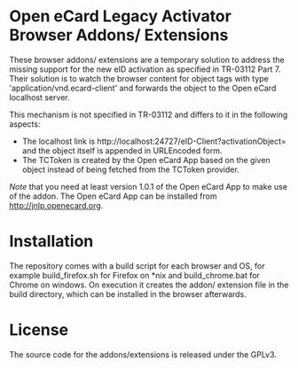Open eCard Legacy Activator Browser Addons/ Extensions
======================================================

These browser addons/ extensions are a temporary solution to address the missing support for the new eID activation as
specified in TR-03112 Part 7. Their solution is to watch the browser content for object tags with type
'application/vnd.ecard-client' and forwards the object to the Open eCard localhost server.

This mechanism is not specified in TR-03112 and differs to it in the following aspects:

* The localhost link is http://localhost:24727/eID-Client?activationObject= and the object itself is appended in
  URLEncoded form.
* The TCToken is created by the Open eCard App based on the given object instead of being fetched from the TCToken
  provider.

*Note* that you need at least version 1.0.1 of the Open eCard App to make use of the addon. The Open eCard App can be
installed from http://jnlp.openecard.org.


Installation
============

The repository comes with a build script for each browser and OS, for example build_firefox.sh for Firefox on *nix and
build_chrome.bat for Chrome on windows.  On execution it creates the addon/ extension file in the build directory, which
can be installed in the browser afterwards.


License
=======

The source code for the addons/extensions is released under the GPLv3.
